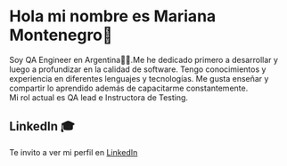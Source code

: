 # Hola mi nombre es Mariana Montenegro👋

Soy QA Engineer en Argentina👨‍🏫.Me he dedicado primero a desarrollar y luego a profundizar en la calidad de software.
Tengo conocimientos y experiencia en diferentes lenguajes y tecnologías.
Me gusta enseñar y compartir lo aprendido además de capacitarme constantemente.                                                                         
Mi rol actual es QA lead e Instructora de Testing.

## LinkedIn 🎓

Te invito a ver mi perfil en [LinkedIn](https://www.linkedin.com/in/mariana-montenegro-a7924195/)
